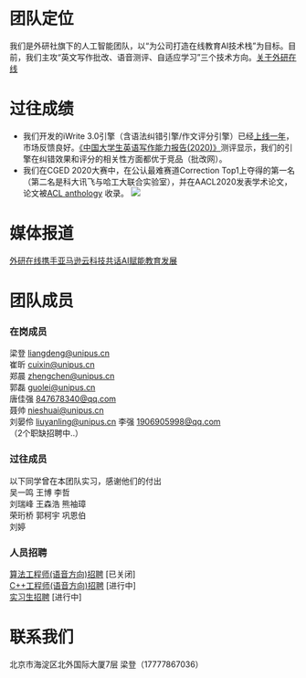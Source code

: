 # 团队定位
  我们是外研社旗下的人工智能团队，以“为公司打造在线教育AI技术栈”为目标。目前，我们主攻“英文写作批改、语音测评、自适应学习”三个技术方向。[关于外研在线](https://book.yunzhan365.com/jivf/fpgo/mobile/index.html)
# 过往成绩 
-   我们开发的iWrite 3.0引擎（含语法纠错引擎/作文评分引擎）已经[上线一年](http://iwrite.unipus.cn/)，市场反馈良好。[《中国大学生英语写作能力报告(2020)》](https://reader.gmw.cn/2020-07/27/content_34032542.htm)测评显示，我们的引擎在纠错效果和评分的相关性方面都优于竞品（批改网）。  
-   我们在CGED 2020大赛中，在公认最难赛道Correction Top1上夺得的第一名（第二名是科大讯飞与哈工大联合实验室），并在AACL2020发表学术论文，论文被[ACL anthology](https://www.aclweb.org/anthology/2020.nlptea-1.8/) 收录。
![](https://unipus-ai.github.io/CGED_correction_top1.jpg)

# 媒体报道
[外研在线携手亚马逊云科技共话AI赋能教育发展](https://news.163.com/21/0401/11/G6GC3BQN00019OH3.html)


# 团队成员
###  在岗成员
梁登    liangdeng@unipus.cn  
崔昕   cuixin@unipus.cn  
郑晨   zhengchen@unipus.cn  
郭磊   guolei@unipus.cn  
唐佳强   847678340@qq.com  
聂帅   nieshuai@unipus.cn  
刘晏伶   liuyanling@unipus.cn
李强     1906905998@qq.com  
（2个职缺招聘中..）

###  过往成员
以下同学曾在本团队实习，感谢他们的付出  
吴一鸣    王博    李哲  
刘瑞峰    王森浩  熊袖璋  
荣珩桥    郭柯宇  巩恩伯  
刘婷  


### 人员招聘
[算法工程师(语音方向)招聘](https://www.lagou.com/jobs/8028971.html)  [已关闭]  
[C++工程师(语音方向)招聘](https://www.lagou.com/jobs/8028985.html)   [进行中]   
[实习生招聘](https://www.lagou.com/jobs/5979292.html)     [进行中]  

# 联系我们
北京市海淀区北外国际大厦7层    梁登（17777867036）  
